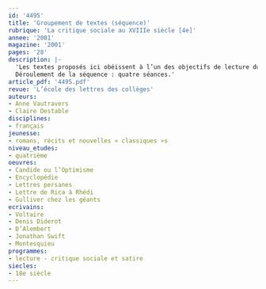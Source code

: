 ```yaml
---
id: '4495'
title: 'Groupement de textes (séquence)'
rubrique: 'La critique sociale au XVIIIe siècle [4e]'
annee: '2001'
magazine: '2001'
pages: '28'
description: |-
  'Les textes proposés ici obéissent à l’un des objectifs de lecture du programme de quatrième qui est de « donner aux élèves des connaissances culturelles en les mettant en contact avec des textes littéraires devenus des références » et cela en « relation avec le programme d’histoire ». En effet, il s’agit de voir comment, afin d’échapper à la censure, les écrivains ont dû mettre en place un système d’écriture complexe pour formuler une critique de la société. Étudier ces textes de critique sociale du XVIIIe siècle, c’est entrevoir un texte derrière un autre. Pour cela, on amènera les élèves à reconnaître une double situation d’énonciation et à découvrir un texte argumentatif derrière une lettre exotique, un conte, un dialogue ou encore un texte didactique… Cet article reprend les instructions figurant dans l’Accompagnement des programmes de cinquième et de quatrième : « On fait apercevoir les procédés d’écriture de la distanciation critique : ironie, parodie, etc. » et adopte la démarche de la lecture analytique.
  Déroulement de la séquence : quatre séances.'
article_pdf: '4495.pdf'
revue: 'L’école des lettres des collèges'
auteurs:
- Anne Vautravers
- Claire Destable
disciplines:
- français
jeunesse:
- romans, récits et nouvelles « classiques »s
niveau_etudes:
- quatrième
oeuvres:
- Candide ou l’Optimisme
- Encyclopédie
- Lettres persanes
- Lettre de Rica à Rhédi
- Gulliver chez les géants
ecrivains:
- Voltaire
- Denis Diderot
- D’Alembert
- Jonathan Swift
- Montesquieu
programmes:
- lecture - critique sociale et satire
siecles:
- 18e siècle
---
```

